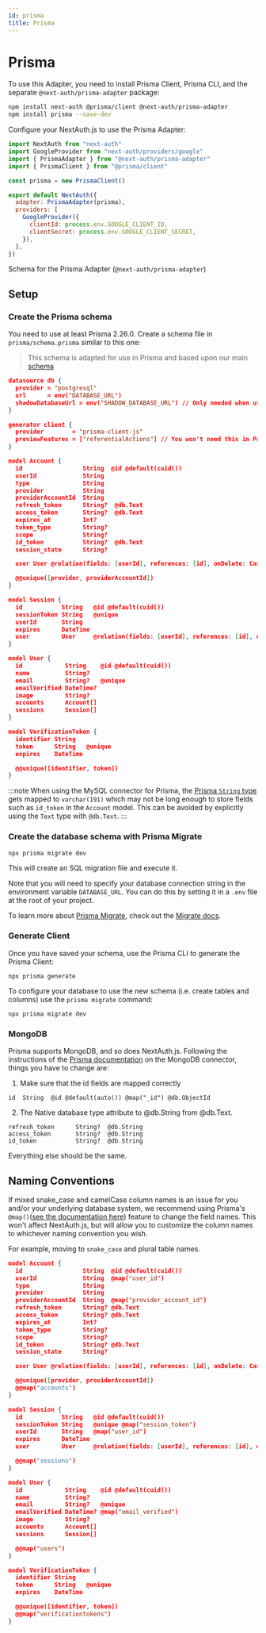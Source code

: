 ```yaml
---
id: prisma
title: Prisma
---
```


# Prisma

To use this Adapter, you need to install Prisma Client, Prisma CLI, and the separate `@next-auth/prisma-adapter` package:

```bash npm2yarn
npm install next-auth @prisma/client @next-auth/prisma-adapter
npm install prisma --save-dev
```

Configure your NextAuth.js to use the Prisma Adapter:

```javascript title="pages/api/auth/[...nextauth].js"
import NextAuth from "next-auth"
import GoogleProvider from "next-auth/providers/google"
import { PrismaAdapter } from "@next-auth/prisma-adapter"
import { PrismaClient } from "@prisma/client"

const prisma = new PrismaClient()

export default NextAuth({
  adapter: PrismaAdapter(prisma),
  providers: [
    GoogleProvider({
      clientId: process.env.GOOGLE_CLIENT_ID,
      clientSecret: process.env.GOOGLE_CLIENT_SECRET,
    }),
  ],
})
```

Schema for the Prisma Adapter (`@next-auth/prisma-adapter`)

## Setup

### Create the Prisma schema

You need to use at least Prisma 2.26.0. Create a schema file in `prisma/schema.prisma` similar to this one:

> This schema is adapted for use in Prisma and based upon our main [schema](/adapters/models)

```json title="schema.prisma"
datasource db {
  provider = "postgresql"
  url      = env("DATABASE_URL")
  shadowDatabaseUrl = env("SHADOW_DATABASE_URL") // Only needed when using a cloud provider that doesn't support the creation of new databases, like Heroku. Learn more: https://pris.ly/migrate-shadow
}

generator client {
  provider        = "prisma-client-js"
  previewFeatures = ["referentialActions"] // You won't need this in Prisma 3.X or higher.
}

model Account {
  id                 String  @id @default(cuid())
  userId             String
  type               String
  provider           String
  providerAccountId  String
  refresh_token      String?  @db.Text
  access_token       String?  @db.Text
  expires_at         Int?
  token_type         String?
  scope              String?
  id_token           String?  @db.Text
  session_state      String?

  user User @relation(fields: [userId], references: [id], onDelete: Cascade)

  @@unique([provider, providerAccountId])
}

model Session {
  id           String   @id @default(cuid())
  sessionToken String   @unique
  userId       String
  expires      DateTime
  user         User     @relation(fields: [userId], references: [id], onDelete: Cascade)
}

model User {
  id            String    @id @default(cuid())
  name          String?
  email         String?   @unique
  emailVerified DateTime?
  image         String?
  accounts      Account[]
  sessions      Session[]
}

model VerificationToken {
  identifier String
  token      String   @unique
  expires    DateTime

  @@unique([identifier, token])
}
```

:::note
When using the MySQL connector for Prisma, the [Prisma `String` type](https://www.prisma.io/docs/reference/api-reference/prisma-schema-reference#string) gets mapped to `varchar(191)` which may not be long enough to store fields such as `id_token` in the `Account` model. This can be avoided by explicitly using the `Text` type with `@db.Text`.
:::

### Create the database schema with Prisma Migrate

```
npx prisma migrate dev
```

This will create an SQL migration file and execute it.

Note that you will need to specify your database connection string in the environment variable `DATABASE_URL`. You can do this by setting it in a `.env` file at the root of your project.

To learn more about [Prisma Migrate](https://www.prisma.io/migrate), check out the [Migrate docs](https://www.prisma.io/docs/concepts/components/prisma-migrate).

### Generate Client

Once you have saved your schema, use the Prisma CLI to generate the Prisma Client:

```
npx prisma generate
```

To configure your database to use the new schema (i.e. create tables and columns) use the `prisma migrate` command:

```
npx prisma migrate dev
```

### MongoDB

Prisma supports MongoDB, and so does NextAuth.js. Following the instructions of the [Prisma documentation](https://www.prisma.io/docs/concepts/database-connectors/mongodb) on the MongoDB connector, things you have to change are:

1. Make sure that the id fields are mapped correctly

```prisma
id  String  @id @default(auto()) @map("_id") @db.ObjectId
```

2. The Native database type attribute to @db.String from @db.Text.

```prisma
refresh_token      String?  @db.String
access_token       String?  @db.String
id_token           String?  @db.String
```

Everything else should be the same.

## Naming Conventions

If mixed snake_case and camelCase column names is an issue for you and/or your underlying database system, we recommend using Prisma's `@map()`([see the documentation here](https://www.prisma.io/docs/concepts/components/prisma-schema/names-in-underlying-database)) feature to change the field names. This won't affect NextAuth.js, but will allow you to customize the column names to whichever naming convention you wish.

For example, moving to `snake_case` and plural table names.

```json title="schema.prisma"
model Account {
  id                 String  @id @default(cuid())
  userId             String  @map("user_id")
  type               String
  provider           String
  providerAccountId  String  @map("provider_account_id")
  refresh_token      String? @db.Text
  access_token       String? @db.Text
  expires_at         Int?
  token_type         String?
  scope              String?
  id_token           String? @db.Text
  session_state      String?

  user User @relation(fields: [userId], references: [id], onDelete: Cascade)

  @@unique([provider, providerAccountId])
  @@map("accounts")
}

model Session {
  id           String   @id @default(cuid())
  sessionToken String   @unique @map("session_token")
  userId       String   @map("user_id")
  expires      DateTime
  user         User     @relation(fields: [userId], references: [id], onDelete: Cascade)

  @@map("sessions")
}

model User {
  id            String    @id @default(cuid())
  name          String?
  email         String?   @unique
  emailVerified DateTime? @map("email_verified")
  image         String?
  accounts      Account[]
  sessions      Session[]

  @@map("users")
}

model VerificationToken {
  identifier String
  token      String   @unique
  expires    DateTime

  @@unique([identifier, token])
  @@map("verificationtokens")
}
```
